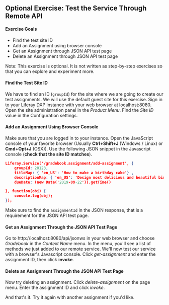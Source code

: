 ## Optional Exercise: Test the Service Through Remote API

<div class="ahead">

#### Exercise Goals

- Find the test site ID
- Add an Assignment using browser console
- Get an Assignment through JSON API test page
- Delete an Assignment through JSON API test page

<div class="note">
Note: This exercise is optional. It is not written as step-by-step exercises so that you can explore and experiment more.
</div>

</div>
	
#### Find the Test Site ID

We have to find an ID (`groupId`) for the site where we are going to create our test assignments. We will use the default guest site for this exercise. Sign in to your Liferay DXP instance with your web browser at localhost:8080. Open the site administration panel in the *Product Menu*. Find the *Site ID* value in the Configuration settings.

#### Add an Assignment Using Browser Console 

Make sure that you are logged in to your instance. Open the JavaScript console of your favorite browser (Usually __Ctrl+Shift+J__ (Windows / Linux) or __Cmd+Opt+J__ (OSX)). Use the following JSON snippet in the Javascript console (__check that the site ID matches__).

```json
Liferay.Service('/gradebook.assignment/add-assignment', {
	groupId: 20123,
	titleMap: { 'en_US': 'How to make a birthday cake'} ,
	descriptionMap: { 'en_US': 'Design most delicious and beautiful birthday cake.'},
	dueDate: (new Date('2019-08-22')).getTime()
```

<!-- pagebreak for pdf book -->

```json
}, function(obj) {
	console.log(obj);
});
```

Make sure to find the `assignmentId` in the JSON response, that is a requirement for the JSON API test page.

#### Get an Assignment Through the JSON API Test Page 

Go to http://localhost:8080/api/jsonws in your web browser and choose *Gradebook* in the *Context Name* menu. In the menu, you'll see a list of methods we just added to our remote service. We'll now test our service with a browser's Javascript console. Click *get-assignment* and enter the assignment ID, then click **invoke**.

#### Delete an Assignment Through the JSON API Test Page 

Now try deleting an assignment. Click *delete-assignment* on the page menu. Enter the assignment ID and click *invoke*.

And that's it. Try it again with another assignment if you'd like.

